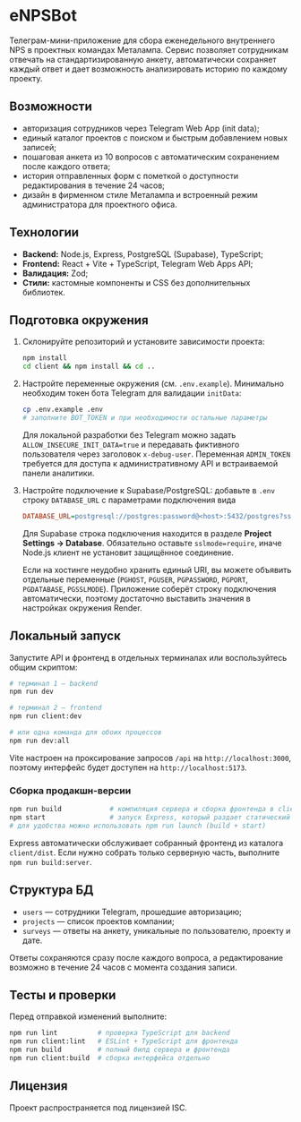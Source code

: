 # eNPSBot

Телеграм-мини-приложение для сбора еженедельного внутреннего NPS в проектных командах Металампа. Сервис позволяет сотрудникам отвечать на стандартизированную анкету, автоматически сохраняет каждый ответ и дает возможность анализировать историю по каждому проекту.

## Возможности

- авторизация сотрудников через Telegram Web App (init data);
- единый каталог проектов с поиском и быстрым добавлением новых записей;
- пошаговая анкета из 10 вопросов c автоматическим сохранением после каждого ответа;
- история отправленных форм с пометкой о доступности редактирования в течение 24 часов;
- дизайн в фирменном стиле Металампа и встроенный режим администратора для проектного офиса.

## Технологии

- **Backend:** Node.js, Express, PostgreSQL (Supabase), TypeScript;
- **Frontend:** React + Vite + TypeScript, Telegram Web Apps API;
- **Валидация:** Zod;
- **Стили:** кастомные компоненты и CSS без дополнительных библиотек.

## Подготовка окружения

1. Склонируйте репозиторий и установите зависимости проекта:

   ```bash
   npm install
   cd client && npm install && cd ..
   ```

2. Настройте переменные окружения (см. `.env.example`). Минимально необходим токен бота Telegram для валидации `initData`:

   ```bash
   cp .env.example .env
   # заполните BOT_TOKEN и при необходимости остальные параметры
   ```

   Для локальной разработки без Telegram можно задать `ALLOW_INSECURE_INIT_DATA=true` и передавать фиктивного пользователя через заголовок `x-debug-user`. Переменная `ADMIN_TOKEN` требуется для доступа к административному API и встраиваемой панели аналитики.

3. Настройте подключение к Supabase/PostgreSQL: добавьте в `.env` строку `DATABASE_URL` с параметрами подключения вида

   ```ini
   DATABASE_URL=postgresql://postgres:password@<host>:5432/postgres?sslmode=require
   ```

   Для Supabase строка подключения находится в разделе **Project Settings → Database**. Обязательно оставьте `sslmode=require`, иначе Node.js клиент не установит защищённое соединение.

   Если на хостинге неудобно хранить единый URI, вы можете объявить отдельные переменные (`PGHOST`, `PGUSER`, `PGPASSWORD`, `PGPORT`, `PGDATABASE`, `PGSSLMODE`). Приложение соберёт строку подключения автоматически, поэтому достаточно выставить значения в настройках окружения Render.

## Локальный запуск

Запустите API и фронтенд в отдельных терминалах или воспользуйтесь общим скриптом:

```bash
# терминал 1 — backend
npm run dev

# терминал 2 — frontend
npm run client:dev

# или одна командa для обоих процессов
npm run dev:all
```

Vite настроен на проксирование запросов `/api` на `http://localhost:3000`, поэтому интерфейс будет доступен на `http://localhost:5173`.

### Сборка продакшн-версии

```bash
npm run build            # компиляция сервера и сборка фронтенда в client/dist
npm start                # запуск Express, который раздает статический бандл
# для удобства можно использовать npm run launch (build + start)
```

Express автоматически обслуживает собранный фронтенд из каталога `client/dist`. Если нужно собрать только серверную часть, выполните `npm run build:server`.

## Структура БД

- `users` — сотрудники Telegram, прошедшие авторизацию;
- `projects` — список проектов компании;
- `surveys` — ответы на анкету, уникальные по пользователю, проекту и дате.

Ответы сохраняются сразу после каждого вопроса, а редактирование возможно в течение 24 часов с момента создания записи.

## Тесты и проверки

Перед отправкой изменений выполните:

```bash
npm run lint          # проверка TypeScript для backend
npm run client:lint   # ESLint + TypeScript для фронтенда
npm run build         # полный билд сервера и фронтенда
npm run client:build  # сборка интерфейса отдельно
```

## Лицензия

Проект распространяется под лицензией ISC.
